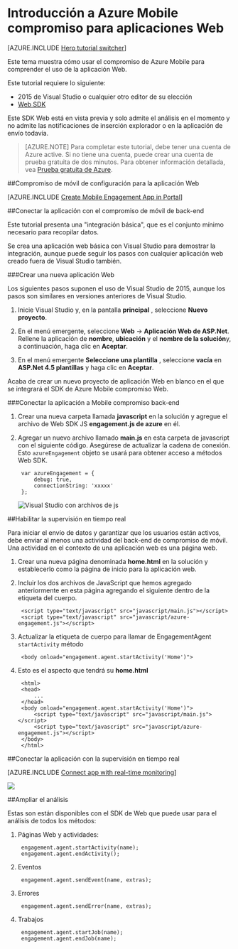 <properties
    pageTitle="Introducción a Azure Mobile compromiso para aplicaciones Web | Microsoft Azure"
    description="Obtenga información sobre cómo usar Azure Mobile compromiso con las notificaciones de inserción y analíticas para las aplicaciones Web de."
    services="mobile-engagement"
    documentationCenter="Mobile"
    authors="piyushjo"
    manager="erikre"
    editor="" />

<tags
    ms.service="mobile-engagement"
    ms.workload="mobile"
    ms.tgt_pltfrm="na"
    ms.devlang="js"
    ms.topic="hero-article"
    ms.date="06/01/2016"
    ms.author="piyushjo" />

# <a name="get-started-with-azure-mobile-engagement-for-web-apps"></a>Introducción a Azure Mobile compromiso para aplicaciones Web

[AZURE.INCLUDE [Hero tutorial switcher](../../includes/mobile-engagement-hero-tutorial-switcher.md)]

Este tema muestra cómo usar el compromiso de Azure Mobile para comprender el uso de la aplicación Web.

Este tutorial requiere lo siguiente:

+ 2015 de Visual Studio o cualquier otro editor de su elección
+ [Web SDK](http://aka.ms/P7b453) 

Este SDK Web está en vista previa y solo admite el análisis en el momento y no admite las notificaciones de inserción explorador o en la aplicación de envío todavía. 

> [AZURE.NOTE] Para completar este tutorial, debe tener una cuenta de Azure active. Si no tiene una cuenta, puede crear una cuenta de prueba gratuita de dos minutos. Para obtener información detallada, vea [Prueba gratuita de Azure](https://azure.microsoft.com/pricing/free-trial/?WT.mc_id=A0E0E5C02&amp;returnurl=http%3A%2F%2Fazure.microsoft.com%2Fen-us%2Fdocumentation%2Farticles%2Fmobile-engagement-web-app-get-started).

##<a name="setup-mobile-engagement-for-your-web-app"></a>Compromiso de móvil de configuración para la aplicación Web

[AZURE.INCLUDE [Create Mobile Engagement App in Portal](../../includes/mobile-engagement-create-app-in-portal-new.md)]

##<a id="connecting-app"></a>Conectar la aplicación con el compromiso de móvil de back-end

Este tutorial presenta una "integración básica", que es el conjunto mínimo necesario para recopilar datos.

Se crea una aplicación web básica con Visual Studio para demostrar la integración, aunque puede seguir los pasos con cualquier aplicación web creado fuera de Visual Studio también. 

###<a name="create-a-new-web-app"></a>Crear una nueva aplicación Web

Los siguientes pasos suponen el uso de Visual Studio de 2015, aunque los pasos son similares en versiones anteriores de Visual Studio. 

1. Inicie Visual Studio y, en la pantalla **principal** , seleccione **Nuevo proyecto**.

2. En el menú emergente, seleccione **Web** -> **Aplicación Web de ASP.Net**. Rellene la aplicación de **nombre**, **ubicación** y el **nombre de la solución**y, a continuación, haga clic en **Aceptar**.

3. En el menú emergente **Seleccione una plantilla** , seleccione **vacía** en **ASP.Net 4.5 plantillas** y haga clic en **Aceptar**. 

Acaba de crear un nuevo proyecto de aplicación Web en blanco en el que se integrará el SDK de Azure Mobile compromiso Web.

###<a name="connect-your-app-to-mobile-engagement-backend"></a>Conectar la aplicación a Mobile compromiso back-end

1. Crear una nueva carpeta llamada **javascript** en la solución y agregue el archivo de Web SDK JS **engagement.js de azure** en él. 

2. Agregar un nuevo archivo llamado **main.js** en esta carpeta de javascript con el siguiente código. Asegúrese de actualizar la cadena de conexión. Esto `azureEngagement` objeto se usará para obtener acceso a métodos Web SDK. 

        var azureEngagement = {
            debug: true,
            connectionString: 'xxxxx'
        };

    ![Visual Studio con archivos de js][1]

##<a name="enable-real-time-monitoring"></a>Habilitar la supervisión en tiempo real

Para iniciar el envío de datos y garantizar que los usuarios están activos, debe enviar al menos una actividad del back-end de compromiso de móvil. Una actividad en el contexto de una aplicación web es una página web. 

1. Crear una nueva página denominada **home.html** en la solución y establecerlo como la página de inicio para la aplicación web. 
2. Incluir los dos archivos de JavaScript que hemos agregado anteriormente en esta página agregando el siguiente dentro de la etiqueta del cuerpo. 

        <script type="text/javascript" src="javascript/main.js"></script>
        <script type="text/javascript" src="javascript/azure-engagement.js"></script>

3. Actualizar la etiqueta de cuerpo para llamar de EngagementAgent `startActivity` método
        
        <body onload="engagement.agent.startActivity('Home')">

4. Esto es el aspecto que tendrá su **home.html**
        
        <html>
        <head>
            ...
        </head>
        <body onload="engagement.agent.startActivity('Home')">
            <script type="text/javascript" src="javascript/main.js"></script>
            <script type="text/javascript" src="javascript/azure-engagement.js"></script>
        </body>
        </html>

##<a name="connect-app-with-real-time-monitoring"></a>Conectar la aplicación con la supervisión en tiempo real

[AZURE.INCLUDE [Connect app with real-time monitoring](../../includes/mobile-engagement-connect-app-with-monitor.md)]

![][2]

##<a name="extend-analytics"></a>Ampliar el análisis

Estas son están disponibles con el SDK de Web que puede usar para el análisis de todos los métodos:

1. Páginas Web y actividades:

        engagement.agent.startActivity(name);
        engagement.agent.endActivity();

2. Eventos
        
        engagement.agent.sendEvent(name, extras);

3. Errores

        engagement.agent.sendError(name, extras);

4. Trabajos

        engagement.agent.startJob(name);
        engagement.agent.endJob(name);

<!-- Images. -->
[1]: ./media/mobile-engagement-web-app-get-started/visual-studio-solution-js.png
[2]: ./media/mobile-engagement-web-app-get-started/session.png

